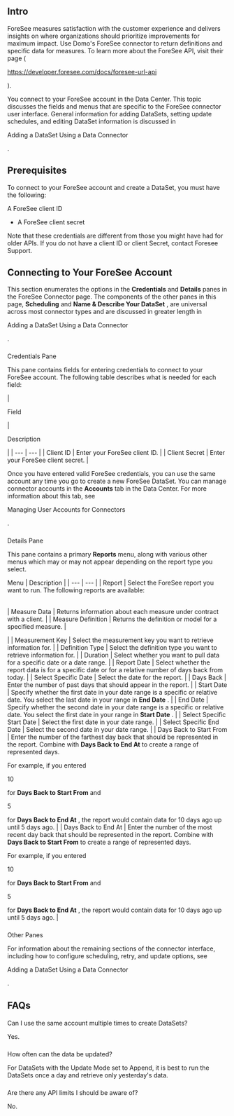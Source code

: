 

Intro
-------

ForeSee measures satisfaction with the customer experience and delivers insights on where organizations should prioritize improvements for maximum impact. Use Domo's ForeSee connector to return definitions and specific data for measures. To learn more about the ForeSee API, visit their page (

https://developer.foresee.com/docs/foresee-url-api

).


 You connect to your ForeSee account in the Data Center. This topic discusses the fields and menus that are specific to the ForeSee connector user interface. General information for adding DataSets, setting update schedules, and editing DataSet information is discussed in

Adding a DataSet Using a Data Connector

.


 Prerequisites
---------------

To connect to your ForeSee account and create a DataSet, you must have the following:

 A ForeSee client ID
* A ForeSee client secret

Note that these credentials are different from those you might have had for older APIs. If you do not have a client ID or client Secret, contact Foresee Support.


 Connecting to Your ForeSee Account
------------------------------------


 This section enumerates the options in the
 **Credentials**
 and
 **Details**
 panes in the ForeSee Connector page. The components of the other panes in this page,
 **Scheduling**
 and
 **Name & Describe Your DataSet**
 , are universal across most connector types and are discussed in greater length in

Adding a DataSet Using a Data Connector

.


###

Credentials Pane


 This pane contains fields for entering credentials to connect to your ForeSee account. The following table describes what is needed for each field:


|

Field

|

Description

|
| --- | --- |
|
 Client ID
  |
 Enter your ForeSee client ID.
  |
|
 Client Secret
  |
 Enter your ForeSee client secret.
  |


 Once you have entered valid ForeSee credentials, you can use the same account any time you go to create a new ForeSee DataSet. You can manage connector accounts in the
 **Accounts**
 tab in the Data Center. For more information about this tab, see

Managing User Accounts for Connectors

.


###
 Details Pane

This pane contains a primary
 **Reports**
 menu, along with various other menus which may or may not appear depending on the report type you select.


 Menu
  |
 Description
  |
| --- | --- |
|
 Report
  |
 Select the ForeSee report you want to run. The following reports are available:


|  |  |
| --- | --- |
|
 Measure Data
  |
 Returns information about each measure under contract with a client.
  |
|
 Measure Definition
  |
 Returns the definition or model for a specified measure.
  |

|
|
 Measurement Key
  |
 Select the measurement key you want to retrieve information for.
  |
|
 Definition Type
  |
 Select the definition type you want to retrieve information for.
  |
|
 Duration
  |
 Select whether you want to pull data for a specific date or a date range.
  |
|
 Report Date
  |
 Select whether the report data is for a specific date or for a relative number of days back from today.
  |
|
 Select Specific Date
  |
 Select the date for the report.
  |
|
 Days Back
  |
 Enter the number of past days that should appear in the report.
  |
|
 Start Date
  |
 Specify whether the first date in your date range is a specific or relative date. You select the last date in your range in
 **End Date**
 .
  |
|
 End Date
  |
 Specify whether the second date in your date range is a specific or relative date. You select the first date in your range in
 **Start Date**
 .
  |
|
 Select Specific Start Date
  |
 Select the first date in your date range.
  |
|
 Select Specific End Date
  |
 Select the second date in your date range.
  |
|
 Days Back to Start From
  |
 Enter the number of the farthest day back that should be represented in the report. Combine with
 **Days Back to End At**
 to create a range of represented days.


 For example, if you entered

10

for
 **Days Back to Start From**
 and

5

for
 **Days Back to End At**
 , the report would contain data for 10 days ago up until 5 days ago.
  |
|
 Days Back to End At
  |
 Enter the number of the most recent day back that should be represented in the report. Combine with
 **Days Back to Start From**
 to create a range of represented days.


 For example, if you entered

10

for
 **Days Back to Start From**
 and

5

for
 **Days Back to End At**
 , the report would contain data for 10 days ago up until 5 days ago.
  |


###
 Other Panes

For information about the remaining sections of the connector interface, including how to configure scheduling, retry, and update options, see

Adding a DataSet Using a Data Connector

.


 FAQs
------


####
 Can I use the same account multiple times to create DataSets?

Yes.

###
 How often can the data be updated?

For DataSets with the Update Mode set to Append, it is best to run the DataSets once a day and retrieve only yesterday's data.

###
 Are there any API limits I should be aware of?

No.

